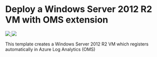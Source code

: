 # Deploy a Windows Server 2012 R2 VM with OMS extension

<a href="https://portal.azure.com/#create/Microsoft.Template/uri/https%3A%2F%2Fraw.githubusercontent.com%2Fstijnv1%2FAzurePoCExamples%2Fmaster%2FAzurePoCARMExamples%2FAzurePoCVMDeployWithOMSExtension%2FTemplates%2Fazuredeploy.json" target="_blank">
	<img src="http://azuredeploy.net/deploybutton.png">
</a>
<a href="http://armviz.io/#/?load=https%3A%2F%2Fraw.githubusercontent.com%2Fstijnv1%2FAzurePoCExamples%2Fmaster%2FAzurePoCARMExamples%2FAzurePoCVMDeployWithOMSExtension%2FTemplates%2Fazuredeploy.json" target="_blank">
    <img src="http://armviz.io/visualizebutton.png"/>
</a>

This template creates a Windows Server 2012 R2 VM which registers automatically in Azure Log Analytics (OMS)